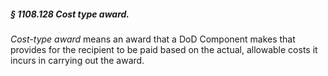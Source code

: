 ##### § 1108.128 Cost type award. #####

*Cost-type award* means an award that a DoD Component makes that provides for the recipient to be paid based on the actual, allowable costs it incurs in carrying out the award.